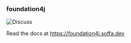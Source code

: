 ### foundation4j

![Discuss](https://img.shields.io/badge/release-0.17.19-green.svg?style=flat)

Read the docs at https://foundation4j.soffa.dev 

